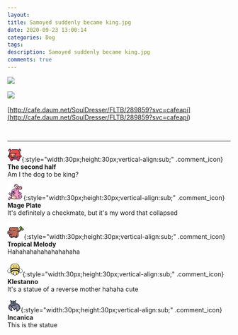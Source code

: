 ```yaml
---
layout: 
title: Samoyed suddenly became king.jpg
date: 2020-09-23 13:00:14
categories: Dog
tags: 
description: Samoyed suddenly became king.jpg
comments: true
---
```


![](https://blog.kakaocdn.net/dn/7fSyS/btqJh4sIQKK/xsePkgXpnorbTbXUYiKV0K/img.png)

![](https://blog.kakaocdn.net/dn/cS9cev/btqJiiRCqar/SrLlk8X7uSgtPt1DokjVL1/img.jpg)

[http://cafe.daum.net/SoulDresser/FLTB/289859?svc=cafeapi](<http://cafe.daum.net/SoulDresser/FLTB/289859?svc=cafeapi>)

​

* * *

![comment](/assets/character/pig.png){:style="width:30px;height:30px;vertical-align:sub;" .comment_icon} **The second half**  
Am I the dog to be king?   
  
![comment](/assets/character/bunny.png){:style="width:30px;height:30px;vertical-align:sub;" .comment_icon} **Mage Plate**  
It's definitely a checkmate, but it's my word that collapsed   
  
![comment](/assets/character/trunk.png){:style="width:30px;height:30px;vertical-align:sub;" .comment_icon} **Tropical Melody**  
Hahahahahahahahahaha   
  
![comment](/assets/character/bee.png){:style="width:30px;height:30px;vertical-align:sub;" .comment_icon} **Klestanno**  
It's a statue of a reverse mother hahaha cute   
  
![comment](/assets/character/bat.png){:style="width:30px;height:30px;vertical-align:sub;" .comment_icon} **Incanica**  
This is the statue   
  

